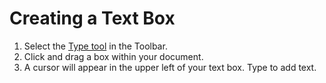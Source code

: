 # Creating a Text Box

1. Select the [Type tool](../working-with-tools/drawing-and-type-tools.md) in the Toolbar.
2. Click and drag a box within your document.
3. A cursor will appear in the upper left of your text box. Type to add text.

